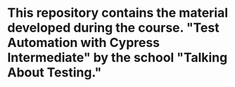 # This repository contains the material developed during the course. "Test Automation with Cypress Intermediate" by the school "Talking About Testing."